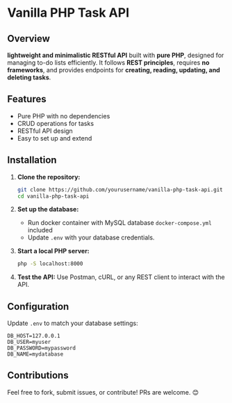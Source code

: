 # Vanilla PHP Task API

## Overview
**lightweight and minimalistic RESTful API** built with **pure PHP**, designed for managing to-do lists efficiently. It follows **REST principles**, requires **no frameworks**, and provides endpoints for **creating, reading, updating, and deleting tasks**.

## Features
- Pure PHP with no dependencies
- CRUD operations for tasks
- RESTful API design
- Easy to set up and extend

## Installation

1. **Clone the repository:**
   ```sh
   git clone https://github.com/yourusername/vanilla-php-task-api.git
   cd vanilla-php-task-api
   ```
2. **Set up the database:**
    - Run docker container with MySQL database `docker-compose.yml` included
    - Update `.env` with your database credentials.

3. **Start a local PHP server:**
   ```sh
   php -S localhost:8000
   ```

4. **Test the API:**
   Use Postman, cURL, or any REST client to interact with the API.

## Configuration
Update `.env` to match your database settings:
```dotenv
DB_HOST=127.0.0.1
DB_USER=myuser
DB_PASSWORD=mypassword
DB_NAME=mydatabase
```

## Contributions
Feel free to fork, submit issues, or contribute! PRs are welcome. 😊